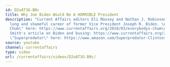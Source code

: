 ```yaml
---
id: D2uAT3G-B0c
title: Why Joe Biden Would Be A HORRIBLE President
description: "Current Affairs editors Eli Massey and Nathan J. Robinson discuss the
  long and shameful career of former Vice President Joseph R. Biden. \n\nRead \"Everybody's
  Chum\" here: https://www.currentaffairs.org/2019/03/everybodys-chum\n\nRead Asher
  Smith's article on Biden and busing: https://www.currentaffairs.org/2018/04/joe-bidens-record-on-racial-integration-is-indefensible\n\nBuy
  \"Superpredator\" here: https://www.amazon.com/Superpredator-Clintons-Abuse-Black-America/dp/0692736891"
source: youtube
channel: currentaffairs
type: video
url: /currentaffairs/videos/D2uAT3G-B0c/
---
```

